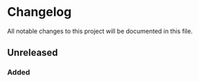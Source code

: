 # Changelog

All notable changes to this project will be documented in this file.

## Unreleased

### Added
